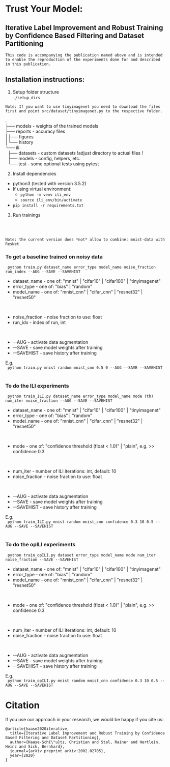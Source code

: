 # Trust Your Model:
## Iterative Label Improvement and Robust Training by Confidence Based Filtering and Dataset Partitioning

```This code is accompanying the publication named above and is intended to enable the reproduction of the experiments done for and described in this publication.```

## Installation instructions:

1) Setup folder structure<br/>
``` ./setup_dirs ```
```
Note: If you want to use tinyimagenet you need to download the files first and point src/dataset/tinyimagenet.py to the respective folder.
```

.<br/>
├── models - weights of the trained models<br/>
├── reports - accuracy files<br/>
│├── figures<br/>
│└── history<br/>
└── ili<br/>
&nbsp;&nbsp;├── datasets - custom datasets !adjust directory to actual files !<br/>
&nbsp;&nbsp;├── models - config, helpers, etc.<br/>
&nbsp;&nbsp;└── test - some optional tests using pytest<br/>


2) Install dependencies
* python3 (tested with version 3.5.2)
* If using virtual environment:
  * ```python -m venv ili_env```
  * ```source ili_env/bin/activate```
* ``` pip install -r requirements.txt ```

3) Run trainings
<br/>
<br/>

```
Note: the current version does *not* allow to combine: mnist-data with ResNet
```

### To get a baseline trained on noisy data

``` python train.py dataset_name error_type model_name noise_fraction run_index --AUG --SAVE --SAVEHIST```
* dataset_name - one of: "mnist" | "cifar10" | "cifar100" | "tinyimagenet"
* error_type - one of: "bias" | "random"
* model_name - one of: "mnist_cnn" | "cifar_cnn" | "resnet32" | "resnet50"
<br/>

* noise_fraction - noise fraction to use: float
* run_idx - index of run, int
<br/>

* --AUG - activate data augmentation
* --SAVE - save model weights after training
* --SAVEHIST - save history after training

E.g.<br/>
``` python train.py mnist random mnist_cnn 0.5 0 --AUG --SAVE --SAVEHIST```
<br/>
<br/>
### To do the ILI experiments
``` python train_ILI.py dataset_name error_type model_name mode (th) num_iter noise_fraction --AUG --SAVE --SAVEHIST```
* dataset_name - one of: "mnist" | "cifar10" | "cifar100" | "tinyimagenet"
* error_type - one of: "bias" | "random"
* model_name - one of: "mnist_cnn" | "cifar_cnn" | "resnet32" | "resnet50"
<br/>

* mode - one of: "confidence threshold (float < 1.0)" | "plain", e.g. >> confidence 0.3
<br/>

* num_iter - number of ILI iterations: int, default: 10
* noise_fraction - noise fraction to use: float
<br/>

* --AUG - activate data augmentation
* --SAVE - save model weights after training
* --SAVEHIST - save history after training

E.g.<br/>
``` python train_ILI.py mnist random mnist_cnn confidence 0.3 10 0.5 --AUG --SAVE --SAVEHIST```
<br/>
<br/>
### To do the opILI experiments
``` python train_opILI.py dataset error_type model_name mode num_iter noise_fraction --SAVE --SAVEHIST```
* dataset_name - one of: "mnist" | "cifar10" | "cifar100" | "tinyimagenet"
* error_type - one of: "bias" | "random"
* model_name - one of: "mnist_cnn" | "cifar_cnn" | "resnet32" | "resnet50"
<br/>

* mode - one of: "confidence threshold (float < 1.0)" | "plain", e.g. >> confidence 0.3
<br/>

* num_iter - number of ILI iterations: int, default: 10
* noise_fraction - noise fraction to use: float
<br/>

* --AUG - activate data augmentation
* --SAVE - save model weights after training
* --SAVEHIST - save history after training

E.g.<br/>
``` python train_opILI.py mnist random mnist_cnn confidence 0.3 10 0.5 --AUG --SAVE --SAVEHIST```

# Citation
If you use our approach in your research, we would be happy if you cite us:
```
@article{haase2020iterative,
  title={Iterative Label Improvement and Robust Training by Confidence Based Filtering and Dataset Partitioning},
  author={Haase-Sch{\"u}tz, Christian and Stal, Rainer and Hertlein, Heinz and Sick, Bernhard},
  journal={arXiv preprint arXiv:2002.02705},
  year={2020}
}
```

